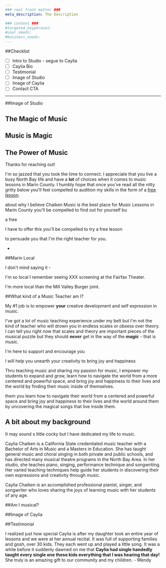 ```yaml
---
### real front matter ###
meta_description: The Description

### context ###
#targeted_keyphrases:
#user_needs:
#business_needs:
---
```

##Checklist

- [ ] Intro to Studio - segue to Caylia
- [ ] Caylia Bio
- [ ] Testimonial
- [ ] Image of Studio
- [ ] Image of Caylia
- [ ] Contact CTA

---

##Image of Studio

## The Magic of Music
## Music is Magic
## The Power of Music

Thanks for reaching out!

I'm so jazzed that you took the time to connect. I appreciate that you live a busy North Bay life and have a **lot** of choices when it comes to music lessons in Marin County. I humbly hope that once you've read all the nitty gritty below you'll feel compelled to audition my skills in the form of a [free lesson](#).


about why I believe Chaiken Music is the best place for Music Lessons in Marin County you'll be compelled to find out for yourself bu

 a free


I have to offer  this you'll be compelled to try a free lesson


to persuade you that I'm the right teacher for you.



<!-- The Caylia Chaiken Music Studio has a warm approach to teaching that is engaging and makes learning easy. Caylia shares her passion for music and helps guide her students in finding their own music inside themselves, giving them musical skills for life. Caylia uses a variety of piano teaching techniques, facilitating a learning experience from a diverse repertoire of popular, blues, and classical songs. From their first lesson, students will be able to sit down at the piano and play. Caylia’s voice coaching develops and opens the singer’s natural voice, as well as nurturing each student’s personal style. -->

-

##Marin Local

I don't mind saying it -

I'm so local I remember seeing XXX screening at the Fairfax Theater.

I'm more local than the Mill Valley Burger joint.


##What kind of a Music Teacher am I?

My #1 job is to empower **your** creative development and self expression in music.

I've got a lot of music teaching experience under my belt but I'm not the kind of teacher who will drown you in endless scales or obsess over theory. I can tell you right now that scales and theory are important pieces of the musical puzzle but they should _**never**_ get in the way of the _**magic**_ - that is music.

I'm here to support and encourage you


I will help you unearth your creativity to bring joy and happiness



Thru teaching music and sharing my passion for music, I empower my students to expand and grow, learn how to navigate the world from a more centered and powerful space, and bring joy and happiness to their lives and the world by finding their music inside of themselves.

them you learn how to navigate their world from a centered and powerful space and bring joy and happiness to their lives and the world around them by uncovering the magical songs that live inside them.






## A bit about my background

It may sound s little cocky but I have dedicated my life to music.

Caylia Chaiken is a California State credentialed music teacher with a Bachelor of Arts in Music and a Masters in Education. She has taught general music and choral singing in both private and public schools, and has directed many musical theatre programs in the North Bay Area. In her studio, she teaches piano, singing, performance technique and songwriting.  Her varied teaching techniques help guide her students in discovering their own expressions and creativity through music.

Caylia Chaiken is an accomplished professional pianist, singer, and songwriter who loves sharing the joys of learning music with her students of any age.

##Am I musical?


##Image of Caylia

##Testimonial

I realized just how special Caylia is after my daughter took an entire year of lessons and we were at her annual recital. It was full of supporting families and gosh, over 30 kids. They each went up and played a little song. It was a while before it suddenly dawned on me that **Caylia had single handedly taught every single one these kids everything that I was hearing that day!**  She truly is an amazing gift to our community and my children. - Wendy



<!---
Thru teaching music and sharing my passion for music, I empower my students to expand and grow, learn how to navigate the world from a more centered and powerful space, and bring joy and happiness to their lives and the world by finding their music inside of themselves.
--->



<!---
The Caylia Chaiken Music Studio has a warm approach to teaching that is engaging and makes learning easy. Caylia shares her passion for music and helps guide her students in finding their own music inside themselves, giving them musical skills for life. Caylia uses a variety of piano teaching techniques, facilitating a learning experience from a diverse repertoire of popular, blues, and classical songs. From their first lesson, students will be able to sit down at the piano and play. Caylia’s voice coaching develops and opens the singer’s natural voice, as well as nurturing each student’s personal style.

Caylia Chaiken is a California State credentialed music teacher with a Bachelor of Arts in Music and a Masters in Education. She has taught general music and choral singing in both private and public schools, and has directed many musical theatre programs in the North Bay Area. In her studio, she teaches piano, singing, performance technique and songwriting.  Her varied teaching techniques help guide her students in discovering their own expressions and creativity through music.

Caylia Chaiken is an accomplished professional pianist, singer, and songwriter who loves sharing the joys of learning music with her students of any age.

At the Caylia Chaiken Music Studio
Singing is taught as an extension of one’s natural speaking voice – everyone can sing!
The singer learns breath control, pitch recognition, posture, vocal placement and  performance techniques that will bring their singing to a professional level.
Piano taught in kinesthetic method, featuring the Simply Music® Program, where muscle memory is retained, allowing the student to play a recognizable melody immediately.
The piano student will learn correct hand position, posture, rhythm and musicality, along with innate music theory.

-->
